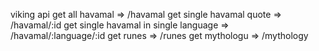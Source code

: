 viking api 
get all havamal => /havamal
get single havamal quote => /havamal/:id
get single havamal in single language => /havamal/:language/:id
get runes => /runes
get mythologu => /mythology